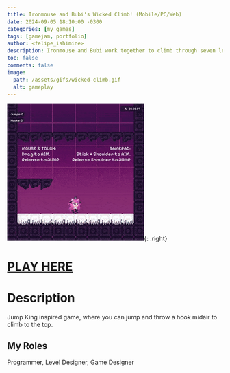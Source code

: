 ```yaml
---
title: Ironmouse and Bubi's Wicked Climb! (Mobile/PC/Web)
date: 2024-09-05 18:10:00 -0300
categories: [my_games]
tags: [gamejam, portfolio]
author: <felipe_ishimine>
description: Ironmouse and Bubi work together to climb through seven levels that commemorate Ironmouse's 7 years streaming anniversary.
toc: false
comments: false
image:
  path: /assets/gifs/wicked-climb.gif
  alt: gameplay  
---
```



![Gameplay](/assets/gifs/wicked-climb-gameplay.gif){: .right}

# [PLAY HERE](https://kodachigames.itch.io/wicked-climb)


# Description 
Jump King inspired game, where you can jump and throw a hook midair to climb to the top.

## My Roles
Programmer, Level Designer, Game Designer